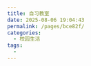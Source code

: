 ```yaml
---
title: 自习教室
date: 2025-08-06 19:04:43
permalink: /pages/bce82f/
categories:
  - 校园生活
tags:
  - 
---
```

